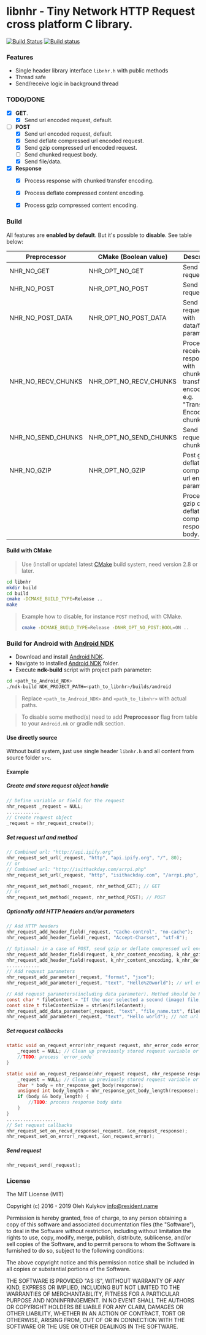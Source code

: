 # libnhr - Tiny Network HTTP Request cross platform C library.

[![Build Status](https://travis-ci.org/OlehKulykov/libnhr.svg?branch=master)](https://travis-ci.org/OlehKulykov/libnhr)
[![Build status](https://ci.appveyor.com/api/projects/status/fqggl0utd7gqguoc/branch/master?svg=true)](https://ci.appveyor.com/project/OlehKulykov/libnhr/branch/master)


### Features
* Single header library interface ```libnhr.h``` with public methods
* Thread safe
* Send/receive logic in background thread


### TODO/DONE

- [x] **GET**.
  - [x] Send url encoded request, default.
- [ ] **POST**
  - [x] Send url encoded request, default.
  - [x] Send deflate compressed url encoded request.
  - [x] Send gzip compressed url encoded request.
  - [ ] Send chunked request body.
  - [x] Send file/data.
- [x] **Response**
  - [x] Process response with chunked transfer encoding.
  - [x] Process deflate compressed content encoding.
  - [x] Process gzip compressed content encoding.


### Build

All features are **enabled by default**. But it's possible to **disable**. See table below:

| Preprocessor       | CMake (Boolean value)     | Description                                                                                  |
|--------------------|---------------------------|----------------------------------------------------------------------------------------------|
| NHR_NO_GET         | NHR_OPT_NO_GET            | Send GET requests.                                                                           |
| NHR_NO_POST        | NHR_OPT_NO_POST           | Send POST requests.                                                                          |
| NHR_NO_POST_DATA   | NHR_OPT_NO_POST_DATA      | Send POST requests with data/file parameters.                                                |
| NHR_NO_RECV_CHUNKS | NHR_OPT_NO_RECV_CHUNKS    | Process received response with chunked transfer encoding, e.g. "Transfer-Encoding: chunked". |
| NHR_NO_SEND_CHUNKS | NHR_OPT_NO_SEND_CHUNKS    | Send big request as chunks.                                                                  |
| NHR_NO_GZIP        | NHR_OPT_NO_GZIP           | Post gzip or deflate compressed url encoded parameters.                                      |
|                    |                           | Process gzip or deflate compressed response body.                                            |


#### Build with CMake
> Use (install or update) latest [CMake] build system, need version 2.8 or later.

```sh
cd libnhr
mkdir build
cd build
cmake -DCMAKE_BUILD_TYPE=Release ..
make
```

> Example how to disable, for instance ```POST``` method, with CMake.
> ```sh
> cmake -DCMAKE_BUILD_TYPE=Release -DNHR_OPT_NO_POST:BOOL=ON ..
> ```


### Build for Android with [Android NDK]
 * Download and install [Android NDK].
 * Navigate to installed [Android NDK] folder.
 * Execute **ndk-build** script with project path parameter:

```sh
cd <path_to_Android_NDK>
./ndk-build NDK_PROJECT_PATH=<path_to_libnhr>/builds/android
```

> Replace ```<path_to_Android_NDK>``` and ```<path_to_libnhr>``` with actual paths.

> To disable some method(s) need to add **Preprocessor** flag from table to your ```Android.mk``` or gradle ndk section.

#### Use directly source
Without build system, just use single header ```libnhr.h``` and all content from source folder ```src```.


#### Example
##### Create and store request object handle
```c
// Define variable or field for the request
nhr_request _request = NULL;
............
// Create request object
_request = nhr_request_create();
```

##### Set request url and method
```c
// Combined url: "http://api.ipify.org"
nhr_request_set_url(_request, "http", "api.ipify.org", "/", 80);
// or
// Combined url: "http://isithackday.com/arrpi.php"
nhr_request_set_url(_request, "http", "isithackday.com", "/arrpi.php", 80);

nhr_request_set_method(_request, nhr_method_GET); // GET
// or
nhr_request_set_method(_request, nhr_method_POST); // POST
```

##### Optionally add HTTP headers and/or parameters
```c
// Add HTTP headers
nhr_request_add_header_field(_request, "Cache-control", "no-cache");
nhr_request_add_header_field(_request, "Accept-Charset", "utf-8");

// Optional: in a case of POST, send gzip or deflate compressed url encoded parameters
nhr_request_add_header_field(request, k_nhr_content_encoding, k_nhr_gzip); // gzip
nhr_request_add_header_field(request, k_nhr_content_encoding, k_nhr_deflate); // deflate
............
// Add request parameters
nhr_request_add_parameter(_request, "format", "json");
nhr_request_add_parameter(_request, "text", "Hello%20world"); // url encoded if not POST and no data params

// Add request parameters(including data parameter). Method should be POST
const char * fileContent = "If the user selected a second (image) file, the user agent might construct the parts as follows";
const size_t fileContentSize = strlen(fileContent);
nhr_request_add_data_parameter(_request, "text", "file_name.txt", fileContent, fileContentSize);
nhr_request_add_parameter(_request, "text", "Hello world"); // not url encoded if POST with data params
```

##### Set request callbacks
```c
static void on_request_error(nhr_request request, nhr_error_code error_code) {
	_request = NULL; // Clean up previously stored request variable or field
	//TODO: process `error_code`
}

static void on_request_response(nhr_request request, nhr_response response) {
	_request = NULL; // Clean up previously stored request variable or field
	char * body = nhr_response_get_body(response);
	unsigned int body_length = nhr_response_get_body_length(response);
	if (body && body_length) {
		//TODO: process response body data
	}
}
..................
// Set request callbacks
nhr_request_set_on_recvd_response(_request, &on_request_response);
nhr_request_set_on_error(_request, &on_request_error);
```

##### Send request
```c
nhr_request_send(_request);
```


### License

The MIT License (MIT)

Copyright (c) 2016 - 2019 Oleh Kulykov <info@resident.name>

Permission is hereby granted, free of charge, to any person obtaining a copy
of this software and associated documentation files (the "Software"), to deal
in the Software without restriction, including without limitation the rights
to use, copy, modify, merge, publish, distribute, sublicense, and/or sell
copies of the Software, and to permit persons to whom the Software is
furnished to do so, subject to the following conditions:

The above copyright notice and this permission notice shall be included in
all copies or substantial portions of the Software.

THE SOFTWARE IS PROVIDED "AS IS", WITHOUT WARRANTY OF ANY KIND, EXPRESS OR
IMPLIED, INCLUDING BUT NOT LIMITED TO THE WARRANTIES OF MERCHANTABILITY,
FITNESS FOR A PARTICULAR PURPOSE AND NONINFRINGEMENT. IN NO EVENT SHALL THE
AUTHORS OR COPYRIGHT HOLDERS BE LIABLE FOR ANY CLAIM, DAMAGES OR OTHER
LIABILITY, WHETHER IN AN ACTION OF CONTRACT, TORT OR OTHERWISE, ARISING FROM,
OUT OF OR IN CONNECTION WITH THE SOFTWARE OR THE USE OR OTHER DEALINGS IN
THE SOFTWARE.


[CMake]:http://www.cmake.org
[Android NDK]:https://developer.android.com/tools/sdk/ndk/index.html
